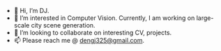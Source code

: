 - 👋 Hi, I’m DJ.
- 👀 I’m interested in Computer Vision. Currently, I am working on large-scale city scene generation.
- 💞️ I’m looking to collaborate on interesting CV, projects.
- 📫 Please reach me @ dengj325@gmail.com.

<!---
djFatNerd/djFatNerd is a ✨ special ✨ repository because its `README.md` (this file) appears on your GitHub profile.
You can click the Preview link to take a look at your changes.
--->
